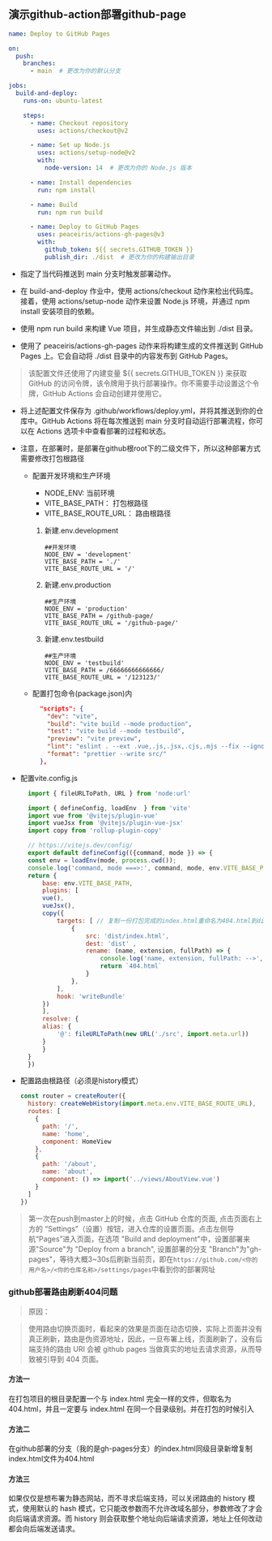 ## 演示github-action部署github-page

```yml
name: Deploy to GitHub Pages

on:
  push:
    branches:
      - main  # 更改为你的默认分支

jobs:
  build-and-deploy:
    runs-on: ubuntu-latest

    steps:
      - name: Checkout repository
        uses: actions/checkout@v2

      - name: Set up Node.js
        uses: actions/setup-node@v2
        with:
          node-version: 14  # 更改为你的 Node.js 版本

      - name: Install dependencies
        run: npm install

      - name: Build
        run: npm run build

      - name: Deploy to GitHub Pages
        uses: peaceiris/actions-gh-pages@v3
        with:
          github_token: ${{ secrets.GITHUB_TOKEN }}
          publish_dir: ./dist  # 更改为你的构建输出目录
```

* 指定了当代码推送到 main 分支时触发部署动作。

* 在 build-and-deploy 作业中，使用 actions/checkout 动作来检出代码库。接着，使用 actions/setup-node 动作来设置 Node.js 环境，并通过 npm install 安装项目的依赖。

* 使用 npm run build 来构建 Vue 项目，并生成静态文件输出到 ./dist 目录。

* 使用了 peaceiris/actions-gh-pages 动作来将构建生成的文件推送到 GitHub Pages 上。它会自动将 ./dist 目录中的内容发布到 GitHub Pages。

> 该配置文件还使用了内建变量 ${{ secrets.GITHUB_TOKEN }} 来获取 GitHub 的访问令牌，该令牌用于执行部署操作。你不需要手动设置这个令牌，GitHub Actions 会自动创建并使用它。

* 将上述配置文件保存为 .github/workflows/deploy.yml，并将其推送到你的仓库中。GitHub Actions 将在每次推送到 main 分支时自动运行部署流程，你可以在 Actions 选项卡中查看部署的过程和状态。

* 注意，在部署时，是部署在github根root下的二级文件下，所以这种部署方式需要修改打包根路径
  * 配置开发环境和生产环境
    * NODE_ENV: 当前环境
    * VITE_BASE_PATH： 打包根路径
    * VITE_BASE_ROUTE_URL： 路由根路径

    1. 新建.env.development
        ```
        ##开发环境
        NODE_ENV = 'development'
        VITE_BASE_PATH = './'
        VITE_BASE_ROUTE_URL = '/'
        ```

    2. 新建.env.production
        ```
        ##生产环境
        NODE_ENV = 'production'
        VITE_BASE_PATH = /github-page/
        VITE_BASE_ROUTE_URL = '/github-page/'
        ```

    3. 新建.env.testbuild
        ```
        ##生产环境
        NODE_ENV = 'testbuild'
        VITE_BASE_PATH = /66666666666666/
        VITE_BASE_ROUTE_URL = '/123123/'
        ```
    
  * 配置打包命令(package.json)内
  
    ```json
      "scripts": {
        "dev": "vite",
        "build": "vite build --mode production",
        "test": "vite build --mode testbuild",
        "preview": "vite preview",
        "lint": "eslint . --ext .vue,.js,.jsx,.cjs,.mjs --fix --ignore-path .gitignore",
        "format": "prettier --write src/"
      },
    ```

* 配置vite.config.js

  ```js
    import { fileURLToPath, URL } from 'node:url'

    import { defineConfig, loadEnv  } from 'vite'
    import vue from '@vitejs/plugin-vue'
    import vueJsx from '@vitejs/plugin-vue-jsx'
    import copy from 'rollup-plugin-copy'

    // https://vitejs.dev/config/
    export default defineConfig(({command, mode }) => {
    const env = loadEnv(mode, process.cwd());
    console.log('command, mode ===>:', command, mode, env.VITE_BASE_PATH)
    return {
        base: env.VITE_BASE_PATH,
        plugins: [
        vue(),
        vueJsx(),
        copy({
            targets: [ // 复制一份打包完成的index.html重命名为404.html到dist文件，解决github部署vue路由刷新404
                { 
                    src: 'dist/index.html', 
                    dest: 'dist' ,
                    rename: (name, extension, fullPath) => {
                        console.log('name, extension, fullPath: -->', name, extension, fullPath)
                        return `404.html`
                    }
                },
            ],
            hook: 'writeBundle'
        })
        ],
        resolve: {
        alias: {
            '@': fileURLToPath(new URL('./src', import.meta.url))
        }
        }
    }
    })


  ```

* 配置路由根路径（必须是history模式）

  ```js
  const router = createRouter({
    history: createWebHistory(import.meta.env.VITE_BASE_ROUTE_URL),
    routes: [
      {
        path: '/',
        name: 'home',
        component: HomeView
      },
      {
        path: '/about',
        name: 'about',
        component: () => import('../views/AboutView.vue')
      }
    ]
  })
  ```

> 第一次在push到master上的时候，点击 GitHub 仓库的页面, 点击页面右上方的 “Settings”（设置）按钮，进入仓库的设置页面。点击左侧导航“Pages”进入页面，在选项 "Build and deployment"中，设置部署来源"Source"为 "Deploy from a branch", 设置部署的分支 "Branch"为"gh-pages"，等待大概3~30s后刷新当前页，即在`https://github.com/<你的用户名>/<你的仓库名称>/settings/pages`中看到你的部署网址

### github部署路由刷新404问题

> 原因： 

> 使用路由切换页面时，看起来的效果是页面在动态切换，实际上页面并没有真正刷新，路由是伪资源地址，因此，一旦布署上线，页面刷新了，没有后端支持的路由 URI 会被 github pages 当做真实的地址去请求资源，从而导致被引导到 404 页面。

#### 方法一

在打包项目的根目录配置一个与 index.html 完全一样的文件，但取名为 404.html，并且一定要与 index.html 在同一个目录级别。并在打包的时候引入

#### 方法二

在github部署的分支（我的是gh-pages分支）的index.html同级目录新增复制index.html文件为404.html

#### 方法三

如果仅仅是想布署为静态网站，而不寻求后端支持，可以关闭路由的 history 模式，使用默认的 hash 模式，它只能改参数而不允许改域名部分，参数修改了才会向后端请求资源。而 history 则会获取整个地址向后端请求资源，地址上任何改动都会向后端发送请求。
